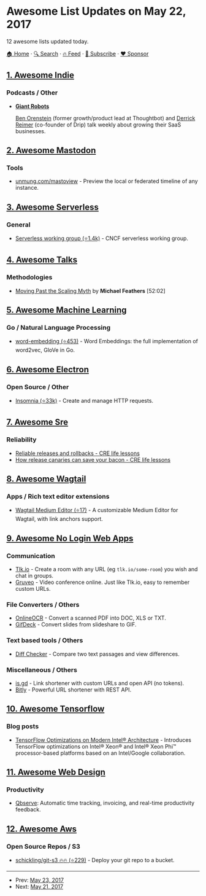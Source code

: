 # Awesome List Updates on May 22, 2017

12 awesome lists updated today.

[🏠 Home](/README.md) · [🔍 Search](https://www.trackawesomelist.com/search/) · [🔥 Feed](https://www.trackawesomelist.com/rss.xml) · [📮 Subscribe](https://trackawesomelist.us17.list-manage.com/subscribe?u=d2f0117aa829c83a63ec63c2f&id=36a103854c) · [❤️  Sponsor](https://github.com/sponsors/theowenyoung)



## [1. Awesome Indie](/content/mezod/awesome-indie/README.md)

### Podcasts / Other

*   **[Giant Robots](http://giantrobots.fm/)**

    [Ben Orenstein](http://www.benorenstein.com/) (former growth/product lead at Thoughtbot) and [Derrick Reimer](https://twitter.com/derrickreimer) (co-founder of Drip) talk weekly about growing their SaaS businesses.

## [2. Awesome Mastodon](/content/tleb/awesome-mastodon/README.md)

### Tools

*   [unmung.com/mastoview](http://www.unmung.com/mastoview) - Preview the local or federated timeline of any instance.

## [3. Awesome Serverless](/content/pmuens/awesome-serverless/README.md)

### General

*   [Serverless working group (⭐1.4k)](https://github.com/cncf/wg-serverless) - CNCF serverless working group.

## [4. Awesome Talks](/content/JanVanRyswyck/awesome-talks/README.md)

### Methodologies

*   [Moving Past the Scaling Myth](https://www.infoq.com/presentations/scalability-variant-structuring#) by **Michael Feathers** \[52:02]

## [5. Awesome Machine Learning](/content/josephmisiti/awesome-machine-learning/README.md)

### Go / Natural Language Processing

*   [word-embedding (⭐453)](https://github.com/ynqa/word-embedding) - Word Embeddings: the full implementation of word2vec, GloVe in Go.

## [6. Awesome Electron](/content/sindresorhus/awesome-electron/README.md)

### Open Source / Other

*   [Insomnia (⭐33k)](https://github.com/getinsomnia/insomnia) - Create and manage HTTP requests.

## [7. Awesome Sre](/content/dastergon/awesome-sre/README.md)

### Reliability

*   [Reliable releases and rollbacks - CRE life lessons](https://cloudplatform.googleblog.com/2017/03/reliable-releases-and-rollbacks-CRE-life-lessons.html)
*   [How release canaries can save your bacon - CRE life lessons](https://cloudplatform.googleblog.com/2017/03/how-release-canaries-can-save-your-bacon-CRE-life-lessons.html)

## [8. Awesome Wagtail](/content/springload/awesome-wagtail/README.md)

### Apps / Rich text editor extensions

*   [Wagtail Medium Editor (⭐17)](https://github.com/dperetti/Django-wagtailmedium) - A customizable Medium Editor for Wagtail, with link anchors support.

## [9. Awesome No Login Web Apps](/content/aviaryan/awesome-no-login-web-apps/README.md)

### Communication

*   [Tlk.io](https://tlk.io/) - Create a room with any URL (eg `tlk.io/some-room`) you wish and chat in groups.
*   [Gruveo](https://www.gruveo.com/) - Video conference online. Just like Tlk.io, easy to remember custom URLs.

### File Converters / Others

*   [OnlineOCR](https://www.onlineocr.net/) - Convert a scanned PDF into DOC, XLS or TXT.
*   [GifDeck](http://gifdeck.in/) - Convert slides from slideshare to GIF.

### Text based tools / Others

*   [Diff Checker](https://www.diffchecker.com/) - Compare two text passages and view differences.

### Miscellaneous / Others

*   [is.gd](https://is.gd/) - Link shortener with custom URLs and open API (no tokens).
*   [Bitly](https://bitly.com/) - Powerful URL shortener with REST API.

## [10. Awesome Tensorflow](/content/jtoy/awesome-tensorflow/README.md)

### Blog posts

*   [TensorFlow Optimizations on Modern Intel® Architecture](https://software.intel.com/en-us/articles/tensorflow-optimizations-on-modern-intel-architecture) - Introduces TensorFlow optimizations on Intel® Xeon® and Intel® Xeon Phi™ processor-based platforms based on an Intel/Google collaboration.

## [11. Awesome Web Design](/content/nicolesaidy/awesome-web-design/README.md)

### Productivity

*   [Qbserve](https://qotoqot.com/qbserve/): Automatic time tracking, invoicing, and real-time productivity feedback.

## [12. Awesome Aws](/content/donnemartin/awesome-aws/README.md)

### Open Source Repos / S3

*   [schickling/git-s3 :fire::fire: (⭐229)](https://github.com/schickling/git-s3) - Deploy your git repo to a bucket.

---

- Prev: [May 23, 2017](/content/2017/05/23/README.md)
- Next: [May 21, 2017](/content/2017/05/21/README.md)